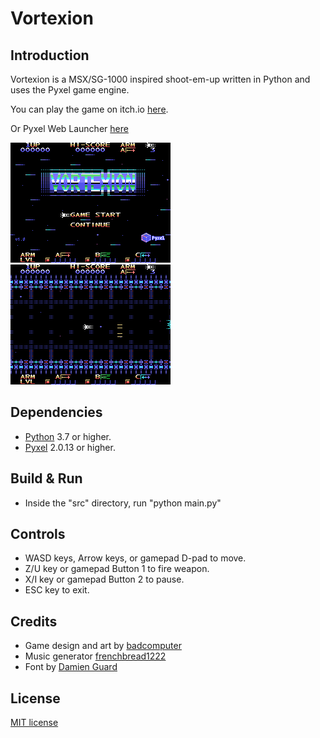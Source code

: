 # Vortexion

## Introduction
Vortexion is a MSX/SG-1000 inspired shoot-em-up written in Python and uses the Pyxel game engine.

You can play the game on itch.io [here](https://helpcomputer.itch.io/vortexion).

Or Pyxel Web Launcher [here](https://kitao.github.io/pyxel/wasm/launcher/?play=helpcomputer.vortexion.vortexion&gamepad=enabled)

![](/images/prev00.png?raw=true "")![](/images/prev01.gif?raw=true "")

## Dependencies
- [Python](https://www.python.org/) 3.7 or higher.
- [Pyxel](https://github.com/kitao/pyxel) 2.0.13 or higher.

## Build & Run
- Inside the "src" directory, run "python main.py"

## Controls
- WASD keys, Arrow keys, or gamepad D-pad to move.
- Z/U key or gamepad Button 1 to fire weapon.
- X/I key or gamepad Button 2 to pause.
- ESC key to exit.

## Credits
- Game design and art by [badcomputer](https://twitter.com/badcomputer0)
- Music generator [frenchbread1222](https://github.com/shiromofufactory/8bit-bgm-generator)
- Font by [Damien Guard](https://damieng.com/)

## License
[MIT license](http://en.wikipedia.org/wiki/MIT_License)
